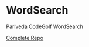 # WordSearch
Pariveda CodeGolf WordSearch

[Complete Repo](https://github.com/sasedlock/codegolf_wordpuzzlesolver)
